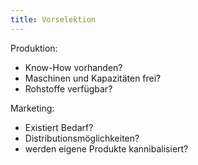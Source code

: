 ```yaml
---
title: Vorselektion
---
```

Produktion:
- Know-How vorhanden?
- Maschinen und Kapazitäten frei?
- Rohstoffe verfügbar?

Marketing:
- Existiert Bedarf?
- Distributionsmöglichkeiten?
- werden eigene Produkte kannibalisiert?
